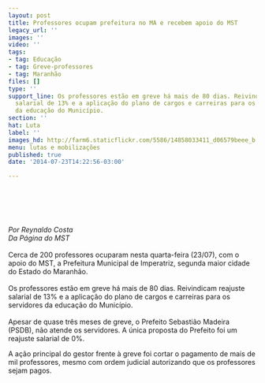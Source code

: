 ```yaml
---
layout: post
title: Professores ocupam prefeitura no MA e recebem apoio do MST
legacy_url: ''
images: ''
video: ''
tags:
- tag: Educação
- tag: Greve-professores
- tag: Maranhão
files: []
type: ''
support_line: Os professores estão em greve há mais de 80 dias. Reivindicam reajuste
  salarial de 13% e a aplicação do plano de cargos e carreiras para os servidores
  da educação do Município.
section: ''
hat: Luta
label: ''
images_hd: http://farm6.staticflickr.com/5586/14858033411_d06579beee_b.jpg
menu: lutas e mobilizações
published: true
date: '2014-07-23T14:22:56-03:00'

---
```

<h1>&nbsp;</h1>

<p><em>Por Reynaldo Costa<br />
Da&nbsp;P&aacute;gina do&nbsp;MST</em><br />
<br />
Cerca de 200 professores ocuparam nesta quarta-feira (23/07), com o apoio do MST, a Prefeitura Municipal de Imperatriz, segunda maior cidade do Estado do Maranh&atilde;o.<br />
<br />
Os professores est&atilde;o em greve h&aacute; mais de 80 dias. Reivindicam reajuste salarial de 13% e a aplica&ccedil;&atilde;o do plano de cargos e carreiras para os servidores da educa&ccedil;&atilde;o do Munic&iacute;pio.<br />
<br />
Apesar de quase tr&ecirc;s meses de greve, o Prefeito Sebasti&atilde;o Madeira (PSDB), n&atilde;o atende os servidores. A &uacute;nica proposta do Prefeito foi um reajuste salarial de 0%.</p>

<p>A a&ccedil;&atilde;o principal do gestor frente &agrave; greve foi cortar o pagamento de mais de mil professores, mesmo com ordem judicial autorizando que os professores sejam pagos.</p>
